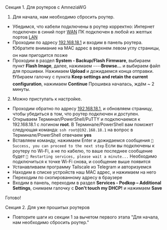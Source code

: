Секция 1. Для роутеров с AmneziaWG
1. Для начала, нам необходимо сбросить роутер.
- Убедимся, что кабели подключены в роутер корректно:
Интернет подключен в синий порт <u>WAN</u>
ПК подключен в любой из желтых портов <u>LAN</u>
- Проходим по адресу [192.168.18.1](http://192.168.18.1) и входим в панель роутера.
  ❗️Обратите внимание на MAC адрес в верхнем левом углу страницы, он нам пригодится позже
- Проходим в раздел __System - Backup/Flash Firmware__, выбираем пункт __Flash Image__, далее, нажимаем ----__Browse...__ и выбираем файл для прошивки.
  Нажимаем __Upload__ и дожидаемся конца отправки.
  ❗️Убираем галочку с пункта __Keep settings and retain the current configuration__, нажимаем __Continue__
  Прошивка началась, ждём ~ 2 минуты.
2. Можно приступать к настройке.
- Проходим обратно по адресу [192.168.18.1](http://192.168.18.1), и обновляем страницу, чтобы убедиться в том, что роутер подключен и доступен.
- Открываем Терминал/PowerShell/PuTTY и подключаемся к 192.168.18.1 с логином __root__. В Терминале/PowerShell вам поможет следующая команда:
  `ssh root@192.168.18.1`
  на вопрос в Терминале/PowerShell отвечаем __yes__
- Вставляем команду, нажимаем Enter и дожидаемся сообщения
  `🎉 Success, you can proceed to the next step`
  Если вы подключены к роутеру по Wi-Fi, а не по кабелю, то ваше последнее сообщение будет
  `🔄 Restarting services, please wait a minute...`
  Необходимо подключиться к точке Wi-Fi снова, и сообщение выше появится
- Устанавливаем программу Tailscale из Telegram и авторизуемся
- Находим в списке устройств наш MAC адрес, и нажимаем на него
- Переходим по скопированному адресу в браузере
- Входим в панель, переходим в раздел __Services - Podkop – Additional Settings__, снимаем галочку с __Don't touch my DHCP!__ и нажимаем __Save__

Готово!

Секция 2. Для уже прошитых роутеров
- Повторите шаги из секции 1 за вычетом первого этапа "Для начала, нам необходимо сбросить роутер."